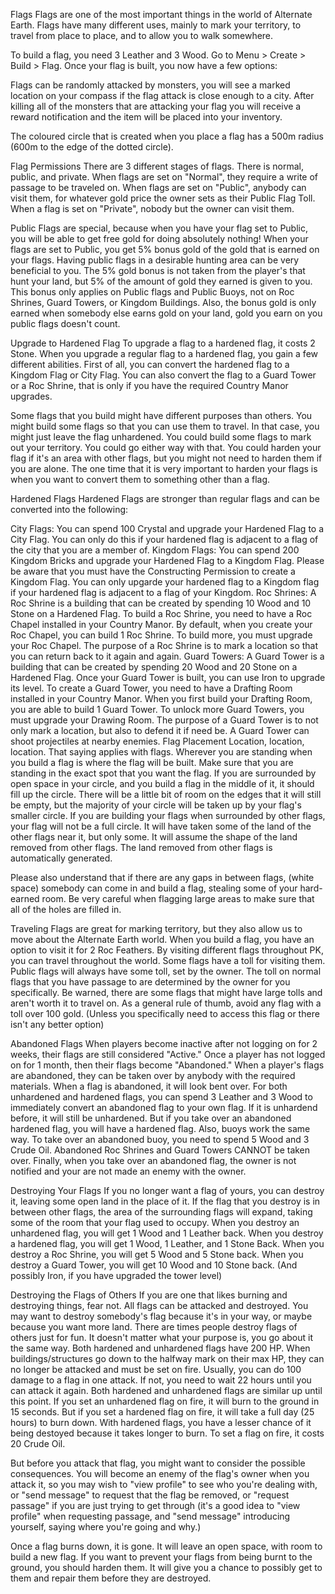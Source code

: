 Flags
Flags are one of the most important things in the world of Alternate Earth. Flags have many different uses, mainly to mark your territory, to travel from place to place, and to allow you to walk somewhere.

To build a flag, you need 3 Leather and 3 Wood. Go to Menu > Create > Build > Flag. Once your flag is built, you now have a few options:

Flags can be randomly attacked by monsters, you will see a marked location on your compass if the flag attack is close enough to a city. After killing all of the monsters that are attacking your flag you will receive a reward notification and the item will be placed into your inventory.

The coloured circle that is created when you place a flag has a 500m radius (600m to the edge of the dotted circle).

Flag Permissions
There are 3 different stages of flags. There is normal, public, and private. When flags are set on "Normal", they require a write of passage to be traveled on. When flags are set on "Public", anybody can visit them, for whatever gold price the owner sets as their Public Flag Toll. When a flag is set on "Private", nobody but the owner can visit them.

Public Flags are special, because when you have your flag set to Public, you will be able to get free gold for doing absolutely nothing! When your flags are set to Public, you get 5% bonus gold of the gold that is earned on your flags. Having public flags in a desirable hunting area can be very beneficial to you. The 5% gold bonus is not taken from the player's that hunt your land, but 5% of the amount of gold they earned is given to you. This bonus only applies on Public flags and Public Buoys, not on Roc Shrines, Guard Towers, or Kingdom Buildings. Also, the bonus gold is only earned when somebody else earns gold on your land, gold you earn on you public flags doesn't count.

Upgrade to Hardened Flag
To upgrade a flag to a hardened flag, it costs 2 Stone. When you upgrade a regular flag to a hardened flag, you gain a few different abilities. First of all, you can convert the hardened flag to a Kingdom Flag or City Flag. You can also convert the flag to a Guard Tower or a Roc Shrine, that is only if you have the required Country Manor upgrades.

Some flags that you build might have different purposes than others. You might build some flags so that you can use them to travel. In that case, you might just leave the flag unhardened. You could build some flags to mark out your territory. You could go either way with that. You could harden your flag if it's an area with other flags, but you might not need to harden them if you are alone. The one time that it is very important to harden your flags is when you want to convert them to something other than a flag.

Hardened Flags
Hardened Flags are stronger than regular flags and can be converted into the following:

City Flags: You can spend 100 Crystal and upgrade your Hardened Flag to a City Flag. You can only do this if your hardened flag is adjacent to a flag of the city that you are a member of.
Kingdom Flags: You can spend 200 Kingdom Bricks and upgrade your Hardened Flag to a Kingdom Flag. Please be aware that you must have the Constructing Permission to create a Kingdom Flag. You can only upgarde your hardened flag to a Kingdom flag if your hardened flag is adjacent to a flag of your Kingdom.
Roc Shrines: A Roc Shrine is a building that can be created by spending 10 Wood and 10 Stone on a Hardened Flag. To build a Roc Shrine, you need to have a Roc Chapel installed in your Country Manor. By default, when you create your Roc Chapel, you can build 1 Roc Shrine. To build more, you must upgrade your Roc Chapel. The purpose of a Roc Shrine is to mark a location so that you can return back to it again and again.
Guard Towers: A Guard Tower is a building that can be created by spending 20 Wood and 20 Stone on a Hardened Flag. Once your Guard Tower is built, you can use Iron to upgrade its level. To create a Guard Tower, you need to have a Drafting Room installed in your Country Manor. When you first build your Drafting Room, you are able to build 1 Guard Tower. To unlock more Guard Towers, you must upgrade your Drawing Room. The purpose of a Guard Tower is to not only mark a location, but also to defend it if need be. A Guard Tower can shoot projectiles at nearby enemies.
Flag Placement
Location, location, location. That saying applies with flags. Wherever you are standing when you build a flag is where the flag will be built. Make sure that you are standing in the exact spot that you want the flag. If you are surrounded by open space in your circle, and you build a flag in the middle of it, it should fill up the circle. There will be a little bit of room on the edges that it will still be empty, but the majority of your circle will be taken up by your flag's smaller circle. If you are building your flags when surrounded by other flags, your flag will not be a full circle. It will have taken some of the land of the other flags near it, but only some. It will assume the shape of the land removed from other flags. The land removed from other flags is automatically generated.

Please also understand that if there are any gaps in between flags, (white space) somebody can come in and build a flag, stealing some of your hard-earned room. Be very careful when flagging large areas to make sure that all of the holes are filled in.

Traveling
Flags are great for marking territory, but they also allow us to move about the Alternate Earth world. When you build a flag, you have an option to visit it for 2 Roc Feathers. By visiting different flags throughout PK, you can travel throughout the world. Some flags have a toll for visiting them. Public flags will always have some toll, set by the owner. The toll on normal flags that you have passage to are determined by the owner for you specifically. Be warned, there are some flags that might have large tolls and aren't worth it to travel on. As a general rule of thumb, avoid any flag with a toll over 100 gold. (Unless you specifically need to access this flag or there isn't any better option)

Abandoned Flags
When players become inactive after not logging on for 2 weeks, their flags are still considered "Active." Once a player has not logged on for 1 month, then their flags become "Abandoned." When a player's flags are abandoned, they can be taken over by anybody with the required materials. When a flag is abandoned, it will look bent over. For both unhardened and hardened flags, you can spend 3 Leather and 3 Wood to immediately convert an abandoned flag to your own flag. If it is unhardend before, it will still be unhardened. But if you take over an abandoned hardened flag, you will have a hardened flag. Also, buoys work the same way. To take over an abandoned buoy, you need to spend 5 Wood and 3 Crude Oil. Abandoned Roc Shrines and Guard Towers CANNOT be taken over. Finally, when you take over an abandoned flag, the owner is not notified and your are not made an enemy with the owner.

Destroying Your Flags
If you no longer want a flag of yours, you can destroy it, leaving some open land in the place of it. If the flag that you destroy is in between other flags, the area of the surrounding flags will expand, taking some of the room that your flag used to occupy. When you destroy an unhardened flag, you will get 1 Wood and 1 Leather back. When you destroy a hardened flag, you will get 1 Wood, 1 Leather, and 1 Stone Back. When you destroy a Roc Shrine, you will get 5 Wood and 5 Stone back. When you destroy a Guard Tower, you will get 10 Wood and 10 Stone back. (And possibly Iron, if you have upgraded the tower level)

Destroying the Flags of Others
If you are one that likes burning and destroying things, fear not. All flags can be attacked and destroyed. You may want to destroy somebody's flag because it's in your way, or maybe because you want more land. There are times people destroy flags of others just for fun. It doesn't matter what your purpose is, you go about it the same way. Both hardened and unhardened flags have 200 HP. When buildings/structures go down to the halfway mark on their max HP, they can no longer be attacked and must be set on fire. Usually, you can do 100 damage to a flag in one attack. If not, you need to wait 22 hours until you can attack it again. Both hardened and unhardened flags are similar up until this point. If you set an unhardened flag on fire, it will burn to the ground in 15 seconds. But if you set a hardened flag on fire, it will take a full day (25 hours) to burn down. With hardened flags, you have a lesser chance of it being destoyed because it takes longer to burn. To set a flag on fire, it costs 20 Crude Oil.

But before you attack that flag, you might want to consider the possible consequences. You will become an enemy of the flag's owner when you attack it, so you may wish to "view profile" to see who you're dealing with, or "send message" to request that the flag be removed, or "request passage" if you are just trying to get through (it's a good idea to "view profile" when requesting passage, and "send message" introducing yourself, saying where you're going and why.)

Once a flag burns down, it is gone. It will leave an open space, with room to build a new flag. If you want to prevent your flags from being burnt to the ground, you should harden them. It will give you a chance to possibly get to them and repair them before they are destroyed.

